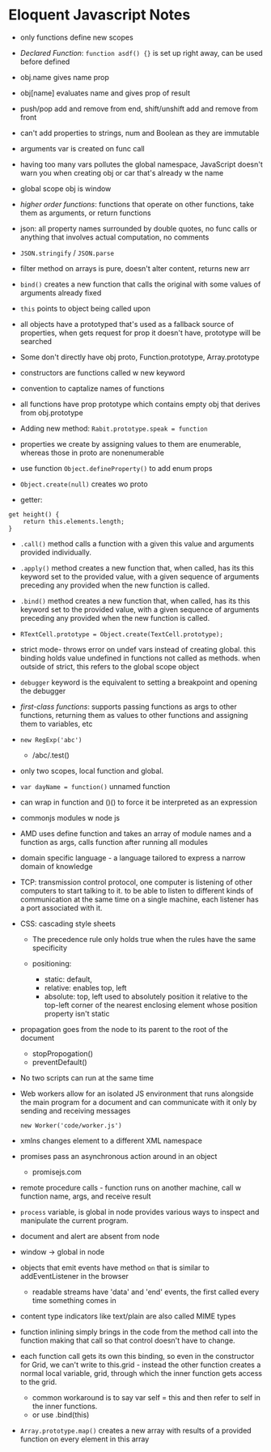 # Eloquent Javascript Notes

* only functions define new scopes

* *Declared Function*: `function asdf() {}` is set up right away, can be used before defined

* obj.name gives name prop

* obj[name] evaluates name and gives prop of result

* push/pop add and remove from end, shift/unshift add and remove from front

* can't add properties to strings, num and Boolean as they are immutable

* arguments var is created on func call

* having too many vars pollutes the global namespace, JavaScript doesn't warn you when creating obj or car that's already w the name

* global scope obj is window

* *higher order functions*: functions that operate on other functions, take them as arguments, or return functions

* json: all property names surrounded by double quotes, no func calls or anything that involves actual computation, no comments

* `JSON.stringify` / `JSON.parse`

* filter method on arrays is pure, doesn't alter content, returns new arr

* `bind()` creates a new function that calls the original with some values of arguments already fixed

* `this` points to object being called upon

* all objects have a prototyped that's used as a fallback source of properties, when gets request for prop it doesn't have, prototype will be searched

* Some don't directly have obj proto, Function.prototype, Array.prototype

* constructors are functions called w new keyword

* convention to captalize names of functions

* all functions have prop prototype which contains empty obj that derives from obj.prototype

* Adding new method: `Rabit.prototype.speak = function`

* properties we create by assigning values to them are enumerable, whereas those in proto are nonenumerable

* use function `Object.defineProperty()` to add enum props

* `Object.create(null)` creates wo proto

* getter:
```
get height() {
    return this.elements.length;
}
```

* `.call()` method calls a function with a given this value and arguments provided individually.

* `.apply()` method creates a new function that, when called, has its this keyword set to the provided value, with a given sequence of arguments preceding any provided when the new function is called.

* `.bind()` method creates a new function that, when called, has its this keyword set to the provided value, with a given sequence of arguments preceding any provided when the new function is called.

* `RTextCell.prototype = Object.create(TextCell.prototype);`

* strict mode- throws error on undef vars instead of creating global. this binding holds value undefined in functions not called as methods. when outside of strict, this refers to the global scope object

* `debugger` keyword is the equivalent to setting a breakpoint and opening the debugger

* *first-class functions*: supports passing functions as args to other functions, returning them as values to other functions and assigning them to variables, etc

* `new RegExp('abc')`

  * /abc/.test()

* only two scopes, local function and global.

* `var dayName = function()` unnamed function

* can wrap in function and ()() to force it be interpreted as an expression

* commonjs modules w node js

* AMD uses define function and takes an array of module names and a function as args, calls function after running all modules

* domain specific language - a language tailored to express a narrow domain of knowledge

* TCP: transmission control protocol, one computer is listening of other computers to start talking to it. to be able to listen to different kinds of communication at the same time on a single machine, each listener has a port associated with it.

* CSS: cascading style sheets

  * The precedence rule only holds true  when the rules have the same specificity

  * positioning:
	   * static: default,
	   * relative: enables top, left
	   * absolute: top, left used to absolutely position it relative to the top-left corner of the nearest enclosing element whose position property isn't static

* propagation goes from the node to its parent to the root of the document
	* stopPropogation()
	* preventDefault()

* No two scripts can run at the same time

* Web workers allow for an isolated JS environment that runs alongside the main program for a document and can communicate with it only by sending and receiving messages

  `new Worker('code/worker.js')`

* xmlns changes element to a different XML namespace

* promises pass an asynchronous action around in an object
  * promisejs.com

* remote procedure calls - function runs on another machine, call w function name, args, and receive result

* `process` variable, is global in node provides various ways to inspect and manipulate the current program.

* document and alert are absent from node

* window -> global in node

* objects that emit events have method `on` that is similar to addEventListener in the browser

  * readable streams have 'data' and 'end' events, the first called every time something comes in

* content type indicators like text/plain are also called MIME types

* function inlining simply brings in the code from the method call into the function making that call so that control doesn't have to change.

* each function call gets its own this binding, so even in the constructor for Grid, we can't write to this.grid - instead the other function creates a normal local variable, grid, through which the inner function gets access to the grid.
	* common workaround is to say var self = this and then refer to self in the inner functions.
	* or use .bind(this)

* `Array.prototype.map()` creates a new array with results of a provided function on every element in this array
